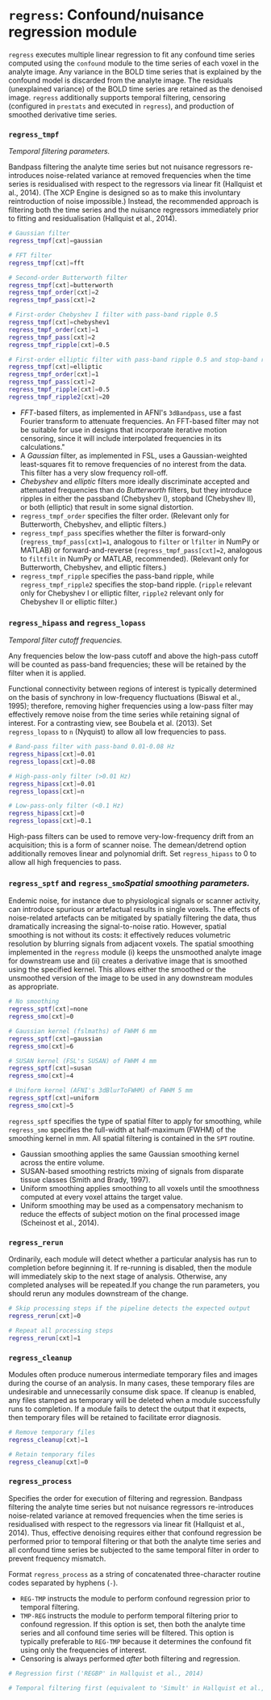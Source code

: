 # `regress`: Confound/nuisance regression module

`regress` executes multiple linear regression to fit any confound time series computed using the `confound` module to the time series of each voxel in the analyte image. Any variance in the BOLD time series that is explained by the confound model is discarded from the analyte image. The residuals (unexplained variance) of the BOLD time series are retained as the denoised image. `regress` additionally supports temporal filtering, censoring (configured in `prestats` and executed in `regress`), and production of smoothed derivative time series.

### `regress_tmpf`

_Temporal filtering parameters._

Bandpass filtering the analyte time series but not nuisance regressors re-introduces noise-related variance at removed frequencies when the time series is residualised with respect to the regressors via linear fit (Hallquist et al., 2014). (The XCP Engine is designed so as to make this involuntary reintroduction of noise impossible.) Instead, the recommended approach is filtering both the time series and the nuisance regressors immediately prior to fitting and residualisation (Hallquist et al., 2014).

```bash
# Gaussian filter
regress_tmpf[cxt]=gaussian

# FFT filter
regress_tmpf[cxt]=fft

# Second-order Butterworth filter
regress_tmpf[cxt]=butterworth
regress_tmpf_order[cxt]=2
regress_tmpf_pass[cxt]=2

# First-order Chebyshev I filter with pass-band ripple 0.5
regress_tmpf[cxt]=chebyshev1
regress_tmpf_order[cxt]=1
regress_tmpf_pass[cxt]=2
regress_tmpf_ripple[cxt]=0.5

# First-order elliptic filter with pass-band ripple 0.5 and stop-band ripple 20
regress_tmpf[cxt]=elliptic
regress_tmpf_order[cxt]=1
regress_tmpf_pass[cxt]=2
regress_tmpf_ripple[cxt]=0.5
regress_tmpf_ripple2[cxt]=20
```

 * _FFT_-based filters, as implemented in AFNI's `3dBandpass`, use a fast Fourier transform to attenuate frequencies. An FFT-based filter may not be suitable for use in designs that incorporate iterative motion censoring, since it will include interpolated frequencies in its calculations."
 * A _Gaussian_ filter, as implemented in FSL, uses a Gaussian-weighted least-squares fit to remove frequencies of no interest from the data. This filter has a very slow frequency roll-off.
 * _Chebyshev_ and _elliptic_ filters more ideally discriminate accepted and attenuated frequencies than do _Butterworth_ filters, but they introduce ripples in either the passband (Chebyshev I), stopband (Chebyshev II), or both (elliptic) that result in some signal distortion.
 * `regress_tmpf_order` specifies the filter order. (Relevant only for Butterworth, Chebyshev, and elliptic filters.)
 * `regress_tmpf_pass` specifies whether the filter is forward-only (`regress_tmpf_pass[cxt]=1`, analogous to `filter` or `lfilter` in NumPy or MATLAB) or forward-and-reverse (`regress_tmpf_pass[cxt]=2`, analogous to `filtfilt` in NumPy or MATLAB, recommended). (Relevant only for Butterworth, Chebyshev, and elliptic filters.)
 * `regress_tmpf_ripple` specifies the pass-band ripple, while `regress_tmpf_ripple2` specifies the stop-band ripple. (`ripple` relevant only for Chebyshev I or elliptic filter, `ripple2` relevant only for Chebyshev II or elliptic filter.)

### `regress_hipass` and `regress_lopass`

_Temporal filter cutoff frequencies._

Any frequencies below the low-pass cutoff and above the high-pass cutoff will be counted as pass-band frequencies; these will be retained by the filter when it is applied.

Functional connectivity between regions of interest is typically determined on the basis of synchrony in low-frequency fluctuations (Biswal et al., 1995); therefore, removing higher frequencies using a low-pass filter may effectively remove noise from the time series while retaining signal of interest. For a contrasting view, see Boubela et al. (2013). Set `regress_lopass` to `n` (Nyquist) to allow all low frequencies to pass.

```bash
# Band-pass filter with pass-band 0.01-0.08 Hz
regress_hipass[cxt]=0.01
regress_lopass[cxt]=0.08

# High-pass-only filter (>0.01 Hz)
regress_hipass[cxt]=0.01
regress_lopass[cxt]=n

# Low-pass-only filter (<0.1 Hz)
regress_hipass[cxt]=0
regress_lopass[cxt]=0.1
```

High-pass filters can be used to remove very-low-frequency drift from an acquisition; this is a form of scanner noise. The demean/detrend option additionally removes linear and polynomial drift. Set `regress_hipass` to 0 to allow all high frequencies to pass.

### `regress_sptf` and `regress_smo`_Spatial smoothing parameters._

Endemic noise, for instance due to physiological signals or scanner activity, can introduce spurious or artefactual results in single voxels. The effects of noise-related artefacts can be mitigated by spatially filtering the data, thus dramatically increasing the signal-to-noise ratio. However, spatial smoothing is not without its costs: it effectively reduces volumetric resolution by blurring signals from adjacent voxels. The spatial smoothing implemented in the `regress` module (i) keeps the unsmoothed analyte image for downstream use and (ii) creates a derivative image that is smoothed using the specified kernel. This allows either the smoothed or the unsmoothed version of the image to be used in any downstream modules as appropriate.
 
```bash
# No smoothing
regress_sptf[cxt]=none
regress_smo[cxt]=0

# Gaussian kernel (fslmaths) of FWHM 6 mm
regress_sptf[cxt]=gaussian
regress_smo[cxt]=6

# SUSAN kernel (FSL's SUSAN) of FWHM 4 mm
regress_sptf[cxt]=susan
regress_smo[cxt]=4

# Uniform kernel (AFNI's 3dBlurToFWHM) of FWHM 5 mm
regress_sptf[cxt]=uniform
regress_smo[cxt]=5
```

`regress_sptf` specifies the type of spatial filter to apply for smoothing, while `regress_smo` specifies the full-width at half-maximum (FWHM) of the smoothing kernel in mm. All spatial filtering is contained in the `SPT` routine.

 * Gaussian smoothing applies the same Gaussian smoothing kernel across the entire volume.
 * SUSAN-based smoothing restricts mixing of signals from disparate tissue classes (Smith and Brady, 1997).
 * Uniform smoothing applies smoothing to all voxels until the smoothness computed at every voxel attains the target value.
 * Uniform smoothing may be used as a compensatory mechanism to reduce the effects of subject motion on the final processed image (Scheinost et al., 2014).

### `regress_rerun`

Ordinarily, each module will detect whether a particular analysis has run to completion before beginning it. If re-running is disabled, then the module will immediately skip to the next stage of analysis. Otherwise, any completed analyses will be repeated.If you change the run parameters, you should rerun any modules downstream of the change.

```bash
# Skip processing steps if the pipeline detects the expected output
regress_rerun[cxt]=0

# Repeat all processing steps
regress_rerun[cxt]=1
```

### `regress_cleanup`

Modules often produce numerous intermediate temporary files and images during the course of an analysis. In many cases, these temporary files are undesirable and unnecessarily consume disk space. If cleanup is enabled, any files stamped as temporary will be deleted when a module successfully runs to completion. If a module fails to detect the output that it expects, then temporary files will be retained to facilitate error diagnosis.

```bash
# Remove temporary files
regress_cleanup[cxt]=1

# Retain temporary files
regress_cleanup[cxt]=0
```

### `regress_process`

Specifies the order for execution of filtering and regression. Bandpass filtering the analyte time series but not nuisance regressors re-introduces noise-related variance at removed frequencies when the time series is residualised with respect to the regressors via linear fit (Hallquist et al., 2014). Thus, effective denoising requires either that confound regression be performed prior to temporal filtering or that both the analyte time series and all confound time series be subjected to the same temporal filter in order to prevent frequency mismatch.

Format `regress_process` as a string of concatenated three-character routine codes separated by hyphens (`-`).

 * `REG-TMP` instructs the module to perform confound regression prior to temporal filtering.
 * `TMP-REG` instructs the module to perform temporal filtering prior to confound regression. If this option is set, then both the analyte time series and all confound time series will be filtered. This option is typically preferable to `REG-TMP` because it determines the confound fit using only the frequencies of interest.
 * Censoring is always performed *after* both filtering and regression.

```bash
# Regression first ('REGBP' in Hallquist et al., 2014)

# Temporal filtering first (equivalent to 'Simult' in Hallquist et al., 2014)
```
